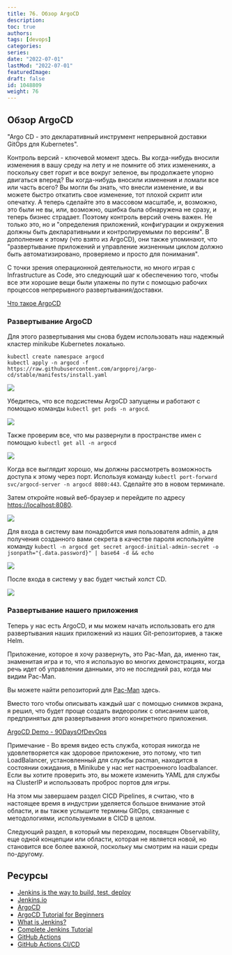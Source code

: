 ```yaml
---
title: 76. Обзор ArgoCD
description: 
toc: true
authors:
tags: [devops]
categories:
series: 
date: "2022-07-01"
lastMod: "2022-07-01"
featuredImage:
draft: false
id: 1048809
weight: 76
---
```


## Обзор ArgoCD

"Argo CD - это декларативный инструмент непрерывной доставки GitOps для Kubernetes".

Контроль версий - ключевой момент здесь. Вы когда-нибудь вносили изменения в вашу среду на лету и не помните об этих изменениях, а поскольку свет горит и все вокруг зеленое, вы продолжаете упорно двигаться вперед? Вы когда-нибудь вносили изменения и ломали все или часть всего? Вы могли бы знать, что внесли изменение, и вы можете быстро откатить свое изменение, тот плохой скрипт или опечатку. А теперь сделайте это в массовом масштабе, и, возможно, это были не вы, или, возможно, ошибка была обнаружена не сразу, и теперь бизнес страдает. Поэтому контроль версий очень важен. Не только это, но и "определения приложений, конфигурации и окружения должны быть декларативными и контролируемыми по версиям". В дополнение к этому (что взято из ArgoCD), они также упоминают, что "развертывание приложений и управление жизненным циклом должно быть автоматизировано, проверяемо и просто для понимания".

С точки зрения операционной деятельности, но много играя с Infrastructure as Code, это следующий шаг к обеспечению того, чтобы все эти хорошие вещи были улажены по пути с помощью рабочих процессов непрерывного развертывания/доставки.

[Что такое ArgoCD](https://argo-cd.readthedocs.io/en/stable/)

### Развертывание ArgoCD

Для этого развертывания мы снова будем использовать наш надежный кластер minikube Kubernetes локально.

```
kubectl create namespace argocd
kubectl apply -n argocd -f https://raw.githubusercontent.com/argoproj/argo-cd/stable/manifests/install.yaml
```

![](../images/Day76_CICD1.ru.png?v1)

Убедитесь, что все подсистемы ArgoCD запущены и работают с помощью команды `kubectl get pods -n argocd`.

![](../images/Day76_CICD2.ru.png?v1)

Также проверим все, что мы развернули в пространстве имен с помощью `kubectl get all -n argocd`

![](../images/Day76_CICD3.ru.png?v1)

Когда все выглядит хорошо, мы должны рассмотреть возможность доступа к этому через порт. Используя команду `kubectl port-forward svc/argocd-server -n argocd 8080:443`. Сделайте это в новом терминале.

Затем откройте новый веб-браузер и перейдите по адресу <https://localhost:8080>.

![](../images/Day76_CICD4.ru.png?v1)

Для входа в систему вам понадобится имя пользователя admin, а для получения созданного вами секрета в качестве пароля используйте команду `kubectl -n argocd get secret argocd-initial-admin-secret -o jsonpath="{.data.password}" | base64 -d && echo`

![](../images/Day76_CICD5.ru.png?v1)

После входа в систему у вас будет чистый холст CD.

![](../images/Day76_CICD6.ru.png?v1)

### Развертывание нашего приложения

Теперь у нас есть ArgoCD, и мы можем начать использовать его для развертывания наших приложений из наших Git-репозиториев, а также Helm.

Приложение, которое я хочу развернуть, это Pac-Man, да, именно так, знаменитая игра и то, что я использую во многих демонстрациях, когда речь идет об управлении данными, это не последний раз, когда мы видим Pac-Man.

Вы можете найти репозиторий для [Pac-Man](https://github.com/MichaelCade/pacman-tanzu.git) здесь.

Вместо того чтобы описывать каждый шаг с помощью снимков экрана, я решил, что будет проще создать видеоролик с описанием шагов, предпринятых для развертывания этого конкретного приложения.

[ArgoCD Demo - 90DaysOfDevOps](https://www.youtube.com/watch?v=w6J413_j0hA)

Примечание - Во время видео есть служба, которая никогда не удовлетворяется как здоровое приложение, это потому, что тип LoadBalancer, установленный для службы pacman, находится в состоянии ожидания, в Minikube у нас нет настроенного loadbalancer. Если вы хотите проверить это, вы можете изменить YAML для службы на ClusterIP и использовать проброс портов для игры.

На этом мы завершаем раздел CICD Pipelines, я считаю, что в настоящее время в индустрии уделяется большое внимание этой области, и вы также услышите термины GitOps, связанные с методологиями, используемыми в CICD в целом.

Следующий раздел, в который мы переходим, посвящен Observability, еще одной концепции или области, которая не является новой, но становится все более важной, поскольку мы смотрим на наши среды по-другому.

## Ресурсы

- [Jenkins is the way to build, test, deploy](https://youtu.be/_MXtbjwsz3A)
- [Jenkins.io](https://www.jenkins.io/)
- [ArgoCD](https://argo-cd.readthedocs.io/en/stable/)
- [ArgoCD Tutorial for Beginners](https://www.youtube.com/watch?v=MeU5_k9ssrs)
- [What is Jenkins?](https://www.youtube.com/watch?v=LFDrDnKPOTg)
- [Complete Jenkins Tutorial](https://www.youtube.com/watch?v=nCKxl7Q_20I&t=3s)
- [GitHub Actions](https://www.youtube.com/watch?v=R8_veQiYBjI)
- [GitHub Actions CI/CD](https://www.youtube.com/watch?v=mFFXuXjVgkU)
